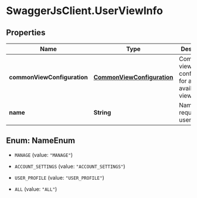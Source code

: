 # SwaggerJsClient.UserViewInfo

## Properties
Name | Type | Description | Notes
------------ | ------------- | ------------- | -------------
**commonViewConfiguration** | [**CommonViewConfiguration**](CommonViewConfiguration.md) | Common view configuration for all the available views | [optional] 
**name** | **String** | Name of the requested user view | [optional] 


<a name="NameEnum"></a>
## Enum: NameEnum


* `MANAGE` (value: `"MANAGE"`)

* `ACCOUNT_SETTINGS` (value: `"ACCOUNT_SETTINGS"`)

* `USER_PROFILE` (value: `"USER_PROFILE"`)

* `ALL` (value: `"ALL"`)




